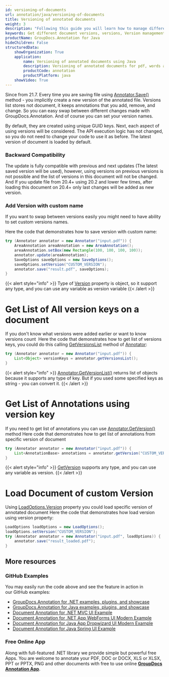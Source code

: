 ```yaml
---
id: versioning-of-documents
url: annotation/java/versioning-of-documents
title: Versioning of annotated documents
weight: 3
description: "Following this guide you will learn how to manage different versions of document using GroupDocs.Annotation for Java API."
keywords: Get different document versions, versions, Version management
productName: GroupDocs.Annotation for Java
hideChildren: False
structuredData:
    showOrganization: True
    application:
        name: Versioning of annotated documents using Java
        description: Versioning of annotated documents for pdf, words and other documents natively on mac, windows or ubuntu with high performance using Java language and GroupDocs.Annotation for Java APIs
        productCode: annotation
        productPlatform: java 
    showVideo: True
---
```

Since from 21.7.
Every time you are saving file using [Annotator.Save()](https://apireference.groupdocs.com/annotation/java/com.groupdocs.annotation/Annotator#save(java.io.InputStream)) method - you implicitly create a new version of the annotated file. Versions list stores not document, it keeps annotations that you add, remove, and change. So you can easy swap between different changes made with GroupDocs.Annotation. And of course you can set your version names.

By default, they are created using unique GUID keys. Next, each aspect of using versions will be considered. The API execution logic has not changed, so you do not need to change your code to use it as before. The latest version of document is loaded by default. 

### Backward Compatibility

The update is fully compatible with previous and next updates (The latest saved version will be used), however, using versions on previous versions is not possible and the list of versions in this document will not be changed. And If you update file from 20.4+ using 20.2 and lower few times, after loading this document on 20.4+ only last changes will be added as new version.

### Add Version with custom name

If you want to swap between versions easily you might need to have ability to set custom versions names.

  
Here the code that demonstrates how to save version with custom name:

```java
try (Annotator annotator = new Annotator("input.pdf")) {
    AreaAnnotation areaAnnotation = new AreaAnnotation();
    areaAnnotation.setBox(new Rectangle(100, 100, 100, 100)); 
    annotator.update(areaAnnotation);
    SaveOptions saveOptions = new SaveOptions();
    saveOptions.setVersion("CUSTOM_VERSION");
    annotator.save("result.pdf", saveOptions);
}
```
{{< alert style="info" >}}
Type of [Version](https://apireference.groupdocs.com/java/annotation/com.groupdocs.annotation.options/saveoptions/) property is object, so it support any type, and you can use any variable as version variable
{{< /alert >}}
# Get List of All version keys on a document
If you don't know what versions were added earlier or want to know versions count 
Here the code that demonstrates how to get list of versions keys, you could do this calling [GetVersionsList](https://apireference.groupdocs.com/annotation/java/com.groupdocs.annotation/Annotator#getversionslist) method of [Annotator](https://apireference.groupdocs.com/java/annotation/com.groupdocs.annotation/annotator):
```java
try (Annotator annotator = new Annotator("input.pdf")) {
    List<Object> versionKeys = annotator.getVersionsList();
}
```
{{< alert style="info" >}}
[Annotator.GetVersionList()](https://apireference.groupdocs.com/annotation/java/com.groupdocs.annotation/Annotator#getversionslist) returns list of objects because it supports any type of key. But if you used some specified keys as string - you can convert it.
{{< /alert >}}
# Get List of Annotations using version key
If you need to get list of annotations you can use [Annotator.GetVersion()](https://apireference.groupdocs.com/annotation/java/com.groupdocs.annotation/Annotator#getversionslist) method
Here code that demonstrates how to get list of annotations from specific version of document
```java
try (Annotator annotator = new Annotator("input.pdf")) {
    List<AnnotationBase> annotations = annotator.getVersion("CUSTOM_VERSION");
}
```
{{< alert style="info" >}}
[GetVersion](https://apireference.groupdocs.com/annotation/java/com.groupdocs.annotation/Annotator#getversionslist) supports any type, and you can use any variable as version.
{{< /alert >}}
# Load Document of custom Version
Using [LoadOptions.Version](https://apireference.groupdocs.com/java/annotation/com.groupdocs.annotation.options/loadoptions/) property you could load specific version of annotated document
Here the code that demonstrates how load version using version property:
```java
LoadOptions loadOptions = new LoadOptions();
loadOptions.setVersion("CUSTOM_VERSION");
try (Annotator annotator = new Annotator("input.pdf", loadOptions)) {
    annotator.save("result_loaded.pdf");
}
```
## More resources
### GitHub Examples
You may easily run the code above and see the feature in action in our GitHub examples:
*   [GroupDocs.Annotation for .NET examples, plugins, and showcase](https://github.com/groupdocs-annotation/GroupDocs.Annotation-for-.NET)
*   [GroupDocs.Annotation for Java examples, plugins, and showcase](https://github.com/groupdocs-annotation/GroupDocs.Annotation-for-Java)
*   [Document Annotation for .NET MVC UI Example](https://github.com/groupdocs-annotation/GroupDocs.Annotation-for-.NET-MVC) 
*   [Document Annotation for .NET App WebForms UI Modern Example](https://github.com/groupdocs-annotation/GroupDocs.Annotation-for-.NET-WebForms)
*   [Document Annotation for Java App Dropwizard UI Modern Example](https://github.com/groupdocs-annotation/GroupDocs.Annotation-for-Java-Dropwizard)
*   [Document Annotation for Java Spring UI Example](https://github.com/groupdocs-annotation/GroupDocs.Annotation-for-Java-Spring)
### Free Online App
Along with full-featured .NET library we provide simple but powerful free Apps.
You are welcome to annotate your PDF, DOC or DOCX, XLS or XLSX, PPT or PPTX, PNG and other documents with free to use online **[GroupDocs Annotation App](https://products.groupdocs.app/annotation)**.
